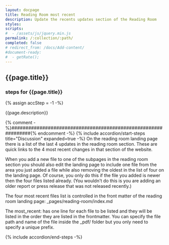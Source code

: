 ```yaml
---
layout: docpage
title: Reading Room most recent
description: Update the recents updates section of the Reading Room
styles:
scripts:
#  - /assets/js/jquery.min.js
permalink: /:collection/:path/
completed: false
# redirect_from: /docs/Add-content/
#document-ready:
#  - getRate();
---
```


## {{page.title}}

<h3 class="usa-sr-only">steps for {{page.title}}</h3>
{% assign accStep = -1 -%}

{{page.description}}

{% comment -%}###############################################################{% endcomment -%}
{% include accordion/start-steps title="Discussion" expanded=true -%}
On the reading room landing page there is a list of the last 4 updates in the reading room section.  These are quick links to the 4 most recent changes in that section of the website.

When you add a new file to one of the subpages in the reading room section you should also edit the landing page to include one file from the area you just added a file while also removing the oldest in the list of four on the landing page.  Of course, you only do this if the file you added is newer then the four files listed already.  (You wouldn't do this is you are adding an older report or press release that was not released recently.)

The four most recent files list is controlled in the front matter of the reading room landing page: _pages/reading-room/index.md

The <span class="red">most_recent:</span> has one line for each file to be listed and they will be listed in the order they are listed in the frontmatter.  You can specify the file path and name of the file inside the _pdf/ folder but you only need to specify a unique prefix.

{% include accordion/end-steps -%}
